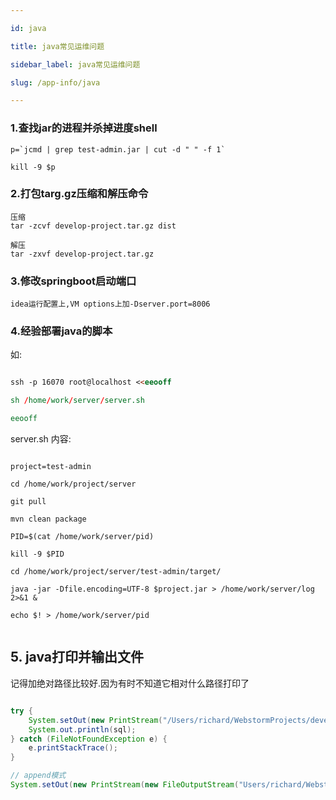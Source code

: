```yaml
---

id: java

title: java常见运维问题

sidebar_label: java常见运维问题

slug: /app-info/java

---
```


### 1.查找jar的进程并杀掉进度shell

```
p=`jcmd | grep test-admin.jar | cut -d " " -f 1`

kill -9 $p
```

### 2.打包targ.gz压缩和解压命令

```
压缩
tar -zcvf develop-project.tar.gz dist

解压
tar -zxvf develop-project.tar.gz

```

### 3.修改springboot启动端口

```
idea运行配置上,VM options上加-Dserver.port=8006
```

### 4.经验部署java的脚本

如:

```markdown

ssh -p 16070 root@localhost <<eeooff

sh /home/work/server/server.sh

eeooff

```

server.sh 内容:

```shell

project=test-admin

cd /home/work/project/server

git pull

mvn clean package

PID=$(cat /home/work/server/pid)

kill -9 $PID

cd /home/work/project/server/test-admin/target/

java -jar -Dfile.encoding=UTF-8 $project.jar > /home/work/server/log 2>&1 &

echo $! > /home/work/server/pid


```

## 5. java打印并输出文件
记得加绝对路径比较好.因为有时不知道它相对什么路径打印了

```java

try {
	System.setOut(new PrintStream("/Users/richard/WebstormProjects/develop-QA/tmp.md"));
	System.out.println(sql);
} catch (FileNotFoundException e) {
	e.printStackTrace();
}

// append模式 
System.setOut(new PrintStream(new FileOutputStream("Users/richard/WebstormProjects/develop-QA/tmp.md", true)));

```

